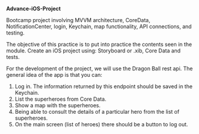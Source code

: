 **Advance-iOS-Project**

Bootcamp project involving MVVM architecture, CoreData, NotificationCenter, login, Keychain, map functionality, API connections, and testing.

The objective of this practice is to put into practice the contents seen in the module. Create an iOS project using: Storyboard or .xib, Core Data and tests.

For the development of the project, we will use the Dragon Ball rest api. The general idea of the app is that you can: 
1. Log in. The information returned by this endpoint should be saved in the Keychain.
2. List the superheroes from Core Data.
3. Show a map with the superheroes.
4. Being able to consult the details of a particular hero from the list of superheroes.
5. On the main screen (list of heroes) there should be a button to log out.
